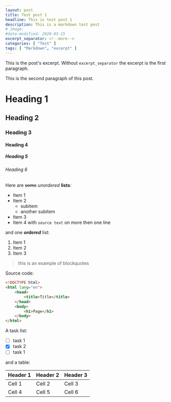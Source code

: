 ```yaml
---
layout: post
title: Test post 1
headline: This is test post 1
description: This is a markdown test post
# image:
#date-modified: 2020-03-15
excerpt_separator: <!--more-->
categories: [ "Test" ]
tags: [ "Markdown", "excerpt" ]
---
```


This is the post's excerpt.<!--more--> Without `excerpt_separator` the excerpt is the first paragraph.

This is the second paragraph of this post.

# Heading 1
## Heading 2
### Heading 3
#### Heading 4
##### Heading 5
###### Heading 6

Here are ~~some~~ *unordered* **lists**:

* Item 1
* Item 2
  * subitem
  * another subitem
* Item 3
* Item 4 with `source text`
  on more then one line

and one ***ordered*** list:

1. Item 1
1. Item 2
1. Item 3

> this is an example
> of blockquotes

Source code:

```html
<!DOCTYPE html>
<html lang="en">
    <head>
        <title>Title</title>
    </head>
    <body>
        <h1>Page</h1>
    </body>
</html>
```

A task list:

* [ ] task 1
* [x] task 2
* [ ] task 1

and a table:

Header 1 | Header 2 | Header 3
-------- | -------- | --------
Cell 1 | Cell 2 | Cell 3
Cell 4 | Cell 5 | Cell 6
